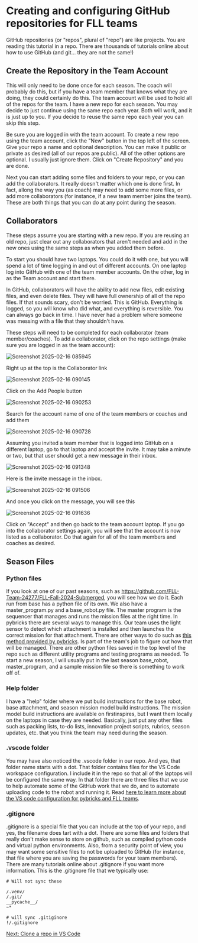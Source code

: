 # Creating and configuring GitHub repositories for FLL teams
GitHub repositories (or "repos", plural of "repo") are like projects. You are reading this tutorial in a repo. There are thousands of tutorials online about how to use GitHub (and git... they are not the same!)


## Create the Repository in the Team Account
This will only need to be done once for each season. The coach will probably do this, but if you have a team member that knows what they are doing, they could certainly do this. The team account will be used to hold all of the repos for the team. I have a new repo for each season. You may decide to just continue using the same repo each year. Both will work, and it is just up to you. If you decide to reuse the same repo each year you can skip this step.

Be sure you are logged in with the team account. To create a new repo using the team account, click the "New" button in the top left of the screen. Give your repo a name and optional description. You can make it public or private as desired (all of our repos are public). All of the other options are optional. I usually just ignore them. Click on "Create Repository" and you are done. 

Next you can start adding some files and folders to your repo, or you can add the collaborators. It really doesn't matter which one is done first. In fact, allong the way you (as coach) may need to add some more files, or add more collaborators (for instance, if a new team member joins the team). These are both things that you can do at any point during the season.

## Collaborators
These steps assume you are starting with a new repo. If you are reusing an old repo, just clear out any collaborators that aren't needed and add in the new ones using the same steps as when you added them before.

To start you should have two laptops. You could do it with one, but you will spend a lot of time logging in and out of different accounts. On one laptop log into GitHub with one of the team member accounts. On the other, log in as the Team account and start there.

In GitHub, collaborators will have the ability to add new files, edit existing files, and even delete files. They will have full ownership of all of the repo files. If that sounds scary, don't be worried. This is GitHub. Everything is logged, so you will know who did what, and everything is reversible. You can always go back in time. I have never had a problem where someone was messing with a file that they shouldn't have. 

These steps will need to be completed for each collaborator (team member/coaches). To add a collaborator, click on the repo settings (make sure you are logged in as the team account):

![Screenshot 2025-02-16 085945](https://github.com/user-attachments/assets/dc9ae865-7729-44c4-a920-393ae7218860)


Right up at the top is the Collaborator link

![Screenshot 2025-02-16 090145](https://github.com/user-attachments/assets/745b5865-04dc-4877-8015-5bf49565e3ba)


Click on the Add People button

![Screenshot 2025-02-16 090253](https://github.com/user-attachments/assets/d8037a20-5f1d-46df-a9f3-957e79f1c981)


Search for the account name of one of the team members or coaches and add them

![Screenshot 2025-02-16 090728](https://github.com/user-attachments/assets/88da1796-94b5-4df1-ba58-464f48d87d7b)


Assuming you invited a team member that is logged into GitHub on a different laptop, go to that laptop and accept the invite. It may take a minute or two, but that user should get a new message in their inbox.

![Screenshot 2025-02-16 091348](https://github.com/user-attachments/assets/eee70851-7dad-4f39-bf79-8592f3f10457)


Here is the invite message in the inbox.

![Screenshot 2025-02-16 091506](https://github.com/user-attachments/assets/41012439-9c99-4cfc-a346-74f582592a3f)


And once you click on the message, you will see this

![Screenshot 2025-02-16 091636](https://github.com/user-attachments/assets/29768f15-d10a-4be1-be46-561aa32df7eb)


Click on "Accept" and then go back to the team account laptop. If you go into the collaborator settings again, you will see that the account is now listed as a collaborator. Do that again for all of the team members and coaches as desired.


## Season Files
### Python files
If you look at one of our past seasons, such as https://github.com/FLL-Team-24277/FLL-Fall-2024-Submerged, you will see how we do it. Each run from base has a python file of its own. We also have a master_program.py and a base_robot.py file. The master program is the sequencer that manages and runs the mission files at the right time. In pybricks there are several ways to manage this. Our team uses the light sensor to detect which attachment is installed and then launches the correct mission for that attachment. There are other ways to do such as [this method provided by pybricks](https://docs.pybricks.com/en/stable/tools/index.html#pybricks.tools.hub_menu). Is part of the team's job to figure out how that will be managed. There are other python files saved in the top level of the repo such as different utility programs and testing programs as needed. To start a new season, I will usually put in the last season base_robot, master_program, and a sample mission file so there is something to work off of.

### Help folder
I have a "help" folder where we put build instructions for the base robot, base attachment, and season mission model build instructions. The mission model build instructions are available on firstinspires, but I want them locally on the laptops in case they are needed. Basically, just put any other files such as packing lists, to-do lists, innovation project scripts, rubrics, season updates, etc. that you think the team may need during the season. 

### .vscode folder
You may have also noticed the .vscode folder in our repo. And yes, that folder name starts with a dot. That folder contains files for the VS Code workspace configuration. I include it in the repo so that all of the laptops will be configured the same way. In that folder there are three files that we use to help automate some of the GitHub work that we do, and to automate uploading code to the robot and running it. Read [here to learn more about the VS code configuration for pybricks and FLL teams](https://github.com/MrGibbage/fll-pybricks-vscode-tutorial/blob/main/configure-pybricks-vscode.md).

### .gitignore
.gitignore is a special file that you can include at the top of your repo, and yes, the filename does tart with a dot. There are some files and folders that really don't make sense to store on github, such as compiled python code and virtual python environments. Also, from a security point of view, you may want some sensitive files to not be uploaded to GitHub (for instance, that file where you are saving the passwords for your team members). There are many tutorials online about .gitignore if you want more information. This is the .gitignore file that we typically use:

```
# Will not sync these

/.venv/
/.git/
__pycache__/
~*

# will sync .gitiginore 
!/.gitignore
```

[Next: Clone a repo in VS Code](https://github.com/MrGibbage/fll-pybricks-vscode-tutorial/blob/main/clone-push.md)
